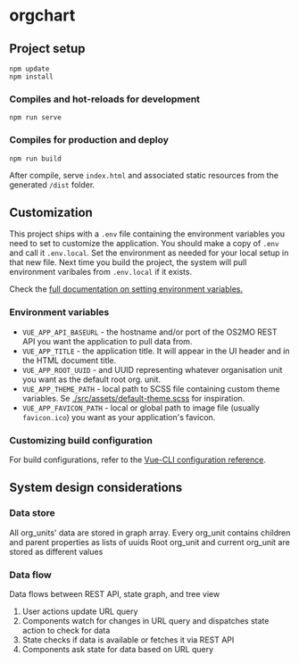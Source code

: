 # orgchart


## Project setup
```
npm update
npm install
```

### Compiles and hot-reloads for development
```
npm run serve
```

### Compiles for production and deploy
```
npm run build
```
After compile, serve `index.html` and associated static resources from the generated `/dist` folder.


## Customization

This project ships with a `.env` file containing the environment variables you need to set to customize the application. You should make a copy of `.env` and call it `.env.local`. Set the environment as needed for your local setup in that new file. Next time you build the project, the system will pull environment varibales from `.env.local` if it exists.

Check the [full documentation on setting environment variables.](https://cli.vuejs.org/guide/mode-and-env.html#modes)

### Environment variables

* `VUE_APP_API_BASEURL` - the hostname and/or port of the OS2MO REST API you want the application to pull data from.
* `VUE_APP_TITLE` - the application title. It will appear in the UI header and in the HTML document title.
* `VUE_APP_ROOT_UUID` - and UUID representing whatever organisation unit you want as the default root org. unit.
* `VUE_APP_THEME_PATH` - local path to SCSS file containing custom theme variables. Se [./src/assets/default-theme.scss](./src/assets/default-theme.scss) for inspiration.
* `VUE_APP_FAVICON_PATH` - local or global path to image file (usually `favicon.ico`) you want as your application's favicon.


### Customizing build configuration
For build configurations, refer to the [Vue-CLI configuration reference](https://cli.vuejs.org/config/).


## System design considerations

### Data store
All org_units' data are stored in graph array.
Every org_unit contains children and parent properties as lists of uuids
Root org_unit and current org_unit are stored as different values

### Data flow

Data flows between REST API, state graph, and tree view

1. User actions update URL query
2. Components watch for changes in URL query and dispatches state action to check for data
3. State checks if data is available or fetches it via REST API
4. Components ask state for data based on URL query


